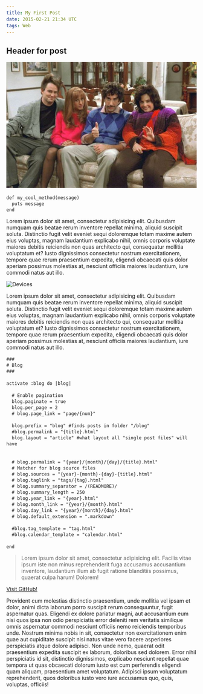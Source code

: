 ```yaml
---
title: My First Post
date: 2015-02-21 21:34 UTC
tags: Web
---
```


## Header for post

![cast of friends](2015-02-21-my-first-post/photo.jpg)

~~~
def my_cool_method(message)
  puts message
end
~~~

Lorem ipsum dolor sit amet, consectetur adipisicing elit. Quibusdam numquam quis beatae rerum inventore repellat minima, aliquid suscipit soluta. Distinctio fugit velit eveniet sequi doloremque totam maxime autem eius voluptas, magnam laudantium explicabo nihil, omnis corporis voluptate maiores debitis reiciendis non quas architecto qui, consequatur mollitia voluptatum et? Iusto dignissimos consectetur nostrum exercitationem, tempore quae rerum praesentium expedita, eligendi obcaecati quis dolor aperiam possimus molestias at, nesciunt officiis maiores laudantium, iure commodi natus aut illo.

![Devices](images/devices.png)

Lorem ipsum dolor sit amet, consectetur adipisicing elit. Quibusdam numquam quis beatae rerum inventore repellat minima, aliquid suscipit soluta. Distinctio fugit velit eveniet sequi doloremque totam maxime autem eius voluptas, magnam laudantium explicabo nihil, omnis corporis voluptate maiores debitis reiciendis non quas architecto qui, consequatur mollitia voluptatum et? Iusto dignissimos consectetur nostrum exercitationem, tempore quae rerum praesentium expedita, eligendi obcaecati quis dolor aperiam possimus molestias at, nesciunt officiis maiores laudantium, iure commodi natus aut illo.

~~~
###
# Blog
###

activate :blog do |blog|

  # Enable pagination
  blog.paginate = true
  blog.per_page = 2
  # blog.page_link = "page/{num}"

  blog.prefix = "blog" #finds posts in folder "/blog"
  #blog.permalink = "{title}.html"
  blog.layout = "article" #what layout all "single post files" will have


  # blog.permalink = "{year}/{month}/{day}/{title}.html"
  # Matcher for blog source files
  # blog.sources = "{year}-{month}-{day}-{title}.html"
  # blog.taglink = "tags/{tag}.html"
  # blog.summary_separator = /(READMORE)/
  # blog.summary_length = 250
  # blog.year_link = "{year}.html"
  # blog.month_link = "{year}/{month}.html"
  # blog.day_link = "{year}/{month}/{day}.html"
  # blog.default_extension = ".markdown"

  #blog.tag_template = "tag.html"
  #blog.calendar_template = "calendar.html"

end
~~~


> Lorem ipsum dolor sit amet, consectetur adipisicing elit. Facilis vitae ipsum iste non minus reprehenderit fuga accusamus accusantium inventore, laudantium illum ab fugit ratione blanditiis possimus, quaerat culpa harum! Dolorem!

[Visit GitHub!](www.github.com)

Provident cum molestias distinctio praesentium, unde mollitia vel ipsam et dolor, animi dicta laborum porro suscipit rerum consequuntur, fugit aspernatur quas. Eligendi ex dolore pariatur magni, aut accusantium eum nisi quos ipsa non odio perspiciatis error deleniti rem veritatis similique omnis aspernatur commodi nesciunt officiis nemo reiciendis temporibus unde. Nostrum minima nobis in sit, consectetur non exercitationem enim quae aut cupiditate suscipit nisi natus vitae vero facere asperiores perspiciatis atque dolore adipisci. Non unde nemo, quaerat odit praesentium expedita suscipit ex laborum, doloribus sed dolorem. Error nihil perspiciatis id sit, distinctio dignissimos, explicabo nesciunt repellat quae tempora ut quas obcaecati dolorum iusto est cum perferendis eligendi quam aliquam, praesentium amet voluptatum. Adipisci ipsum voluptatum reprehenderit, quos doloribus iusto vero iure accusamus quo, quis, voluptas, officiis!